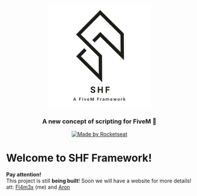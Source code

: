 <h3 align="center">
    <img alt="Logo" title="logo" width="280px" src="./images/logo.png">
    <br><br>
    <b>A new concept of scripting for FiveM 🐌</b> 
</h3>

<p align="center">
  <a href="https://docs.fivem.net/docs/scripting-manual/runtimes/javascript/#typescript-support">
    <img alt="Made by Rocketseat" src="https://img.shields.io/badge/made%20with-Typescript-007ACC">
  </a>
</p>

# Welcome to SHF Framework!
<p><strong>Pay attention!</strong> <br>
This project is still <strong>being built</strong>! Soon we will have a website for more details!
<br>
 att: <a href="https://github.com/fl4m3x">Fl4m3x</a> (me) and <a href="https://github.com/LucasGutierreCraveiro">Aron</a></p>